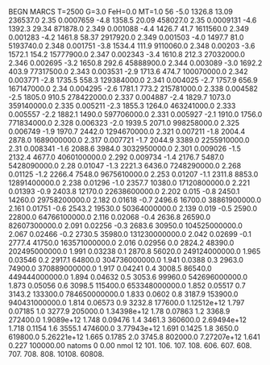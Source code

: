 BEGN
MARCS T=2500 G=3.0 FeH=0.0 MT=1.0
                  56
-5.0 1326.8 13.09 236537.0 2.35 0.0007659 
-4.8 1358.5 20.09 458027.0 2.35 0.0009131 
-4.6 1392.3 29.34 871878.0 2.349 0.001088 
-4.4 1426.7 41.7 1611560.0 2.349 0.001283 
-4.2 1461.8 58.37 2917920.0 2.349 0.001503 
-4.0 1497.7 81.0 5193740.0 2.348 0.001751 
-3.8 1534.4 111.9 9110060.0 2.348 0.00203 
-3.6 1572.1 154.2 15777900.0 2.347 0.002343 
-3.4 1610.8 212.3 27032000.0 2.346 0.002695 
-3.2 1650.8 292.6 45888900.0 2.344 0.003089 
-3.0 1692.2 403.9 77317500.0 2.343 0.003531 
-2.9 1713.6 474.7 100070000.0 2.342 0.003771 
-2.8 1735.5 558.3 129384000.0 2.341 0.004025 
-2.7 1757.9 656.9 167147000.0 2.34 0.004295 
-2.6 1781.1 773.2 215781000.0 2.338 0.004582 
-2.5 1805.0 910.5 278422000.0 2.337 0.004887 
-2.4 1829.7 1073.0 359140000.0 2.335 0.005211 
-2.3 1855.3 1264.0 463241000.0 2.333 0.005557 
-2.2 1882.1 1490.0 597706000.0 2.331 0.005927 
-2.1 1910.0 1756.0 771834000.0 2.328 0.006323 
-2.0 1939.5 2071.0 998258000.0 2.325 0.006749 
-1.9 1970.7 2442.0 1294670000.0 2.321 0.007211 
-1.8 2004.4 2878.0 1689000000.0 2.317 0.007721 
-1.7 2044.9 3389.0 2255910000.0 2.31 0.008341 
-1.6 2088.6 3984.0 3032950000.0 2.301 0.009026 
-1.5 2132.4 4677.0 4060100000.0 2.292 0.009734 
-1.4 2176.7 5487.0 5428090000.0 2.28 0.01047 
-1.3 2221.3 6436.0 7248290000.0 2.268 0.01125 
-1.2 2266.4 7548.0 9675610000.0 2.253 0.01207 
-1.1 2311.8 8853.0 12891400000.0 2.238 0.01296 
-1.0 2357.7 10380.0 17120800000.0 2.221 0.01393 
-0.9 2403.8 12170.0 22638600000.0 2.202 0.015 
-0.8 2450.1 14260.0 29758200000.0 2.182 0.01618 
-0.7 2496.6 16700.0 38861900000.0 2.161 0.01751 
-0.6 2543.2 19530.0 50364000000.0 2.139 0.019 
-0.5 2590.0 22800.0 64766100000.0 2.116 0.02068 
-0.4 2636.8 26590.0 82607300000.0 2.091 0.02256 
-0.3 2683.6 30950.0 104525000000.0 2.067 0.02466 
-0.2 2730.5 35980.0 131230000000.0 2.042 0.02699 
-0.1 2777.4 41750.0 163571000000.0 2.016 0.02956 
0.0 2824.2 48390.0 202495000000.0 1.991 0.03238 
0.1 2870.8 56020.0 249124000000.0 1.965 0.03546 
0.2 2917.1 64800.0 304736000000.0 1.941 0.0388 
0.3 2963.0 74900.0 370889000000.0 1.917 0.04241 
0.4 3008.5 86540.0 449444000000.0 1.894 0.04632 
0.5 3053.6 99960.0 542696000000.0 1.873 0.05056 
0.6 3098.5 115400.0 653348000000.0 1.852 0.05517 
0.7 3143.2 133300.0 784650000000.0 1.833 0.0602 
0.8 3187.9 153900.0 940431000000.0 1.814 0.06573 
0.9 3232.8 177600.0 1.12512e+12 1.797 0.07185 
1.0 3277.9 205000.0 1.34398e+12 1.78 0.07863 
1.2 3368.9 272400.0 1.9089e+12 1.748 0.09476 
1.4 3461.3 360600.0 2.69494e+12 1.718 0.1154 
1.6 3555.1 474600.0 3.77943e+12 1.691 0.1425 
1.8 3650.0 619800.0 5.26221e+12 1.665 0.1785 
2.0 3745.8 802000.0 7.27207e+12 1.641 0.227 
100000.00
natoms              0      0.00
nmol          12
          101.         106.       107.      108.         606.        607.        608.
          707.         708.       808.    10108.       60808.
